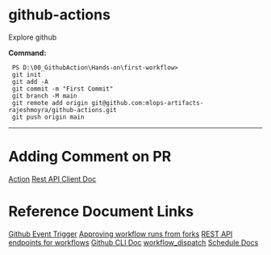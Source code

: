 # github-actions
Explore github

**Command:**
```console
 PS D:\00_GithubAction\Hands-on\first-workflow>
 git init     
 git add -A
 git commit -m "First Commit"
 git branch -M main 
 git remote add origin git@github.com:mlops-artifacts-rajeshmoyra/github-actions.git
 git push origin main  

```
----------

# Adding Comment on PR
[Action](https://github.com/actions/github-script)
[Rest API Client Doc](https://octokit.github.io/rest.js/v19/)

# Reference Document Links
[Github Event Trigger](https://docs.github.com/en/actions/reference/workflows-and-actions/events-that-trigger-workflows#push)
[Approving workflow runs from forks](https://docs.github.com/en/actions/how-tos/manage-workflow-runs/approve-runs-from-forks)
[REST API endpoints for workflows](https://docs.github.com/en/rest/actions/workflows?apiVersion=2022-11-28#create-a-workflow-dispatch-event)
[Github CLI Doc](https://cli.github.com/manual/gh_workflow_run)
[workflow_dispatch](https://docs.github.com/en/actions/reference/workflows-and-actions/events-that-trigger-workflows#workflow_dispatch)
[Schedule Docs](https://docs.github.com/en/actions/reference/workflows-and-actions/events-that-trigger-workflows#schedule)

